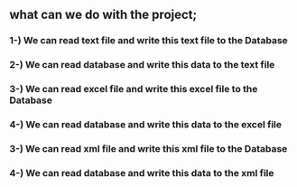 ## what can we do with the project;

### 1-) We can read text file and write this text file to the Database
### 2-) We can read database and write this data to the text file
### 3-) We can read excel file and write this excel file to the Database
### 4-) We can read database and write this data to the excel file
### 3-) We can read xml file and write this xml file to the Database
### 4-) We can read database and write this data to the xml file
